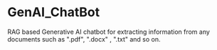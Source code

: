 # GenAI_ChatBot
RAG based Generative AI chatbot for extracting information from any documents such as ".pdf", ".docx" , ".txt" and so on. 
